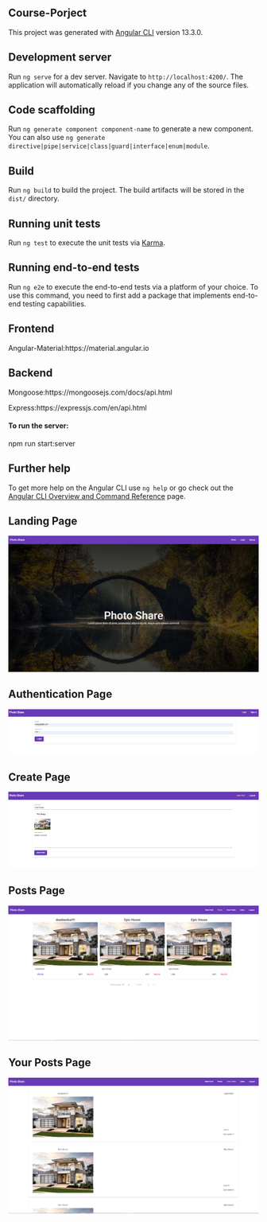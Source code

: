 ## Course-Porject

This project was generated with [Angular CLI](https://github.com/angular/angular-cli) version 13.3.0.

## Development server

Run `ng serve` for a dev server. Navigate to `http://localhost:4200/`. The application will automatically reload if you change any of the source files.

## Code scaffolding

Run `ng generate component component-name` to generate a new component. You can also use `ng generate directive|pipe|service|class|guard|interface|enum|module`.

## Build

Run `ng build` to build the project. The build artifacts will be stored in the `dist/` directory.

## Running unit tests

Run `ng test` to execute the unit tests via [Karma](https://karma-runner.github.io).

## Running end-to-end tests

Run `ng e2e` to execute the end-to-end tests via a platform of your choice. To use this command, you need to first add a package that implements end-to-end testing capabilities.

## Frontend 

<p>
Angular-Material:https://material.angular.io
</p>

## Backend

<p>
Mongoose:https://mongoosejs.com/docs/api.html
</p>
<p>
Express:https://expressjs.com/en/api.html
</p>

<h4>
To run the server:  
</h4>
<p>
npm run start:server
</p>
  
## Further help

To get more help on the Angular CLI use `ng help` or go check out the [Angular CLI Overview and Command Reference](https://angular.io/cli) page.

## Landing Page

![Landing Page](https://github.com/Kamenow/softuni-course-project/blob/master/Readme-Images/landing.png)

## Authentication Page

![Authentication Page](https://github.com/Kamenow/softuni-course-project/blob/master/Readme-Images/auth.png)

## Create Page

![Create Page](https://github.com/Kamenow/softuni-course-project/blob/master/Readme-Images/create.png)

## Posts Page

![Create Page](https://github.com/Kamenow/softuni-course-project/blob/master/Readme-Images/posts.png)

## Your Posts Page

![Create Page](https://github.com/Kamenow/softuni-course-project/blob/master/Readme-Images/your-posts.png)
